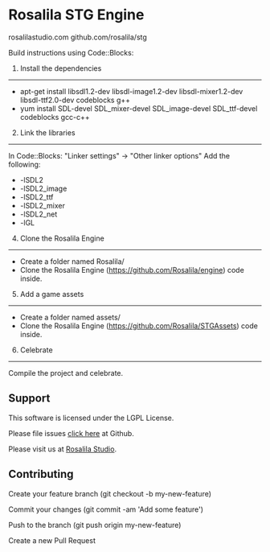 Rosalila STG Engine
===================
rosalilastudio.com
github.com/rosalila/stg


Build instructions using Code::Blocks:

1. Install the dependencies
---------------------------
* apt-get install libsdl1.2-dev libsdl-image1.2-dev libsdl-mixer1.2-dev libsdl-ttf2.0-dev codeblocks g++
* yum install SDL-devel SDL_mixer-devel SDL_image-devel SDL_ttf-devel codeblocks gcc-c++

2. Link the libraries
---------------------
In Code::Blocks: "Linker settings" -> "Other linker options"
Add the following:
*   -lSDL2
*   -lSDL2_image
*   -lSDL2_ttf
*   -lSDL2_mixer
*   -lSDL2_net
*   -lGL

4. Clone the Rosalila Engine
----------------------------
*   Create a folder named Rosalila/
*   Clone the Rosalila Engine (https://github.com/Rosalila/engine) code inside.

5. Add a game assets
--------------------
*   Create a folder named assets/
*   Clone the Rosalila Engine (https://github.com/Rosalila/STGAssets) code inside.

6. Celebrate
------------
Compile the project and celebrate.

Support
-------
This software is licensed under the LGPL License.

Please file issues [click here] at Github. 

Please visit us at [Rosalila Studio].

[Rosalila Studio]:http://www.rosalilastudio.com/
[click here]:https://github.com/Rosalila/STG/issues

Contributing
------------

Create your feature branch (git checkout -b my-new-feature)

Commit your changes (git commit -am 'Add some feature')

Push to the branch (git push origin my-new-feature)

Create a new Pull Request
